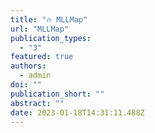 ```yaml
---
title: "🔥 MLLMap"
url: "MLLMap"
publication_types:
  - "3"
featured: true
authors:
  - admin
doi: ""
publication_short: ""
abstract: ""
date: 2023-01-18T14:31:11.488Z
---
```



